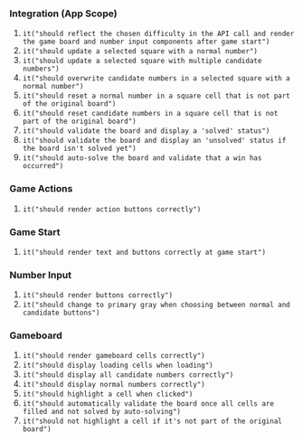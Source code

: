 ### Integration (App Scope)

1. `it("should reflect the chosen difficulty in the API call and render the game board and number input components after game start")`
2. `it("should update a selected square with a normal number")`
3. `it("should update a selected square with multiple candidate numbers")`
4. `it("should overwrite candidate numbers in a selected square with a normal number")`
5. `it("should reset a normal number in a square cell that is not part of the original board")`
6. `it("should reset candidate numbers in a square cell that is not part of the original board")`
7. `it("should validate the board and display a 'solved' status")`
8. `it("should validate the board and display an 'unsolved' status if the board isn't solved yet")`
9. `it("should auto-solve the board and validate that a win has occurred")`

### Game Actions
1. `it("should render action buttons correctly")`

### Game Start
1. `it("should render text and buttons correctly at game start")`

### Number Input
1. `it("should render buttons correctly")`
2. `it("should change to primary gray when choosing between normal and candidate buttons")`

### Gameboard
1. `it("should render gameboard cells correctly")`
2. `it("should display loading cells when loading")`
3. `it("should display all candidate numbers correctly")`
4. `it("should display normal numbers correctly")`
5. `it("should highlight a cell when clicked")`
6. `it("should automatically validate the board once all cells are filled and not solved by auto-solving")`
7. `it("should not highlight a cell if it's not part of the original board")`
